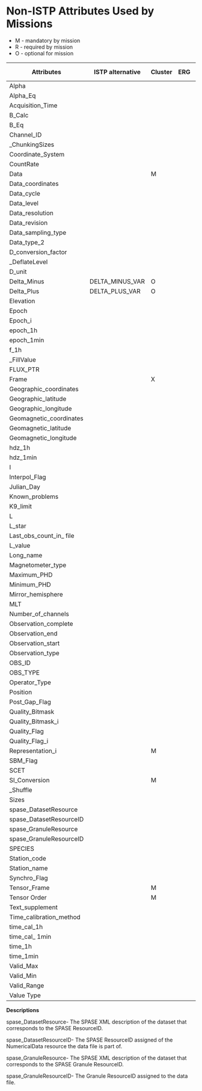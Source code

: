 # Non-ISTP Attributes Used by Missions

- M - mandatory by mission
- R - required by mission
- O - optional for mission

| Attributes | ISTP alternative | Cluster | ERG | GOLD | ICON | MMS | PDS | PRBEM | PSP | Solar Orbiter |
| ---------- | ---------------- | ------- | --- | ---- | ---- | --- | --- | ----- | --- | ------------- |
| Alpha |                            
| Alpha_Eq |
| Acquisition_Time |    
| B_Calc| 
| B_Eq |
| Channel_ID |
| _ChunkingSizes |
| Coordinate_System |
| CountRate |
| Data |                            | M|
| Data_coordinates |
| Data_cycle |
| Data_level |
| Data_resolution | 
| Data_revision |
| Data_sampling_type |
| Data_type_2 |
| D_conversion_factor |
| _DeflateLevel
| D_unit |
| Delta_Minus | DELTA_MINUS_VAR | O | | | | | | | | 
| Delta_Plus | DELTA_PLUS_VAR | O | | | | | | | | 
| Elevation |
| Epoch |
| Epoch_i |
| epoch_1h |
| epoch_1min |
| f_1h |
| _FillValue |
| FLUX_PTR |
| Frame | | X | | | | | | | | 
| Geographic_coordinates |
| Geographic_latitude |
| Geographic_longitude |
| Geomagnetic_coordinates |
| Geomagnetic_latitude |
| Geomagnetic_longitude |
| hdz_1h |
| hdz_1min |
| I |
| Interpol_Flag | 
| Julian_Day |
| Known_problems |
| K9_limit |
| L |
| L_star |
| Last_obs_count_in_ file |
| L_value |
| Long_name |
| Magnetometer_type |
| Maximum_PHD |
| Minimum_PHD |
| Mirror_hemisphere |
| MLT |
| Number_of_channels |
| Observation_complete |
| Observation_end |
| Observation_start |
| Observation_type |
| OBS_ID |
| OBS_TYPE |
| Operator_Type |
| Position |
| Post_Gap_Flag |
| Quality_Bitmask |
| Quality_Bitmask_i |
| Quality_Flag |
| Quality_Flag_i |
| Representation_i | | M | | | | | | | | 
| SBM_Flag |
| SCET |
| SI_Conversion | | M | | | | | | | | 
| _Shuffle |
| Sizes |
| spase_DatasetResource |
| spase_DatasetResourceID |
| spase_GranuleResource |
| spase_GranuleResourceID |
| SPECIES |
| Station_code |
| Station_name |
| Synchro_Flag |
| Tensor_Frame | | M | | | | | | | | 
| Tensor Order | | M | | | | | | | | 
| Text_supplement |
| Time_calibration_method |
| time_cal_1h |
| time_cal_ 1min |
| time_1h |
| time_1min |
| Valid_Max |
| Valid_Min |
| Valid_Range |
| Value Type  | | | | | | | | | | 

**Descriptions**

spase_DatasetResource- The SPASE XML description of the dataset that corresponds to the SPASE ResourceID.

spase_DatasetResourceID- The SPASE ResourceID assigned of the NumericalData resource the data file is part of.

spase_GranuleResource- The SPASE XML description of the dataset that corresponds to the SPASE Granule ResourceID.

spase_GranuleResourceID- The Granule ResourceID assigned to the data file.

